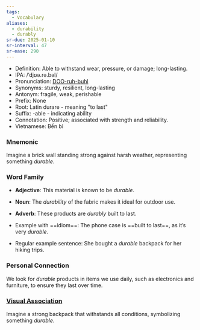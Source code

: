 ```yaml
---
tags:
  - Vocabulary
aliases:
  - durability
  - durably
sr-due: 2025-01-10
sr-interval: 47
sr-ease: 290
---
```

- Definition: Able to withstand wear, pressure, or damage; long-lasting.
- IPA: /ˈdjʊə.rə.bəl/
- Pronunciation: [DOO-ruh-buhl](https://www.google.com/search?q=how+to+pronounce+durable)
- Synonyms: sturdy, resilient, long-lasting
- Antonym: fragile, weak, perishable
- Prefix: None
- Root: Latin durare - meaning "to last"
- Suffix: -able - indicating ability
- Connotation: Positive; associated with strength and reliability.
- Vietnamese: Bền bỉ

### Mnemonic

Imagine a brick wall standing strong against harsh weather, representing something *durable*.

### Word Family

- **Adjective**: This material is known to be *durable*.
- **Noun**: The *durability* of the fabric makes it ideal for outdoor use.
- **Adverb**: These products are *durably* built to last.

- Example with ==idiom==: The phone case is ==built to last==, as it’s very *durable*.
- Regular example sentence: She bought a *durable* backpack for her hiking trips.

### Personal Connection

We look for *durable* products in items we use daily, such as electronics and furniture, to ensure they last over time.

### [Visual Association](https://www.google.com/search?tbm=isch&q=durable)

Imagine a strong backpack that withstands all conditions, symbolizing something *durable*.
